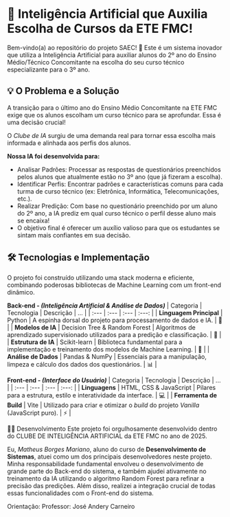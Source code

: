 # 🧠 Inteligência Artificial que Auxilia Escolha de Cursos da ETE FMC!
Bem-vindo(a) ao repositório do projeto SAEC! 🚀 Este é um sistema inovador que utiliza a Inteligência Artificial para auxiliar alunos do 2º ano do Ensino Médio/Técnico Concomitante na escolha do seu curso técnico especializante para o 3º ano.

## 💡 O Problema e a Solução
A transição para o último ano do Ensino Médio Concomitante na ETE FMC exige que os alunos escolham um curso técnico para se aprofundar. Essa é uma decisão crucial!

O *Clube de IA* surgiu de uma demanda real para tornar essa escolha mais informada e alinhada aos perfis dos alunos.

**Nossa IA foi desenvolvida para:**

- Analisar Padrões: Processar as respostas de questionários preenchidos pelos alunos que atualmente estão no 3º ano (que já fizeram a escolha).
- Identificar Perfis: Encontrar padrões e características comuns para cada turma de curso técnico (ex: Eletrônica, Informática, Telecomunicações, etc.).
- Realizar Predição: Com base no questionário preenchido por um aluno do 2º ano, a IA prediz em qual curso técnico o perfil desse aluno mais se encaixa!
- O objetivo final é oferecer um auxílio valioso para que os estudantes se sintam mais confiantes em sua decisão.

## 🛠️ Tecnologias e Implementação
O projeto foi construído utilizando uma stack moderna e eficiente, combinando poderosas bibliotecas de Machine Learning com um front-end dinâmico.

**Back-end - *(Inteligência Artificial & Análise de Dados)***
| Categoria | Tecnologia | Descrição | ... |
| :--- | :--- | :--- | :---: |
| **Linguagem Principal** | Python | A espinha dorsal do projeto para processamento de dados e IA. | 🐍 |
| **Modelos de IA** | Decision Tree & Random Forest | Algoritmos de aprendizado supervisionado utilizados para a predição e classificação. | 🧠 |
| **Estrutura de IA** | Scikit-learn | Biblioteca fundamental para a implementação e treinamento dos modelos de Machine Learning. | 🧪 |
| **Análise de Dados** | Pandas & NumPy | Essenciais para a manipulação, limpeza e cálculo dos dados dos questionários. | 📊 |

**Front-end - *(Interface do Usuário)***
| Categoria | Tecnologia | Descrição | ... |
| :--- | :--- | :--- | :---: |
| **Linguagens** | HTML, CSS & JavaScript | Pilares para a estrutura, estilo e interatividade da interface. | 💻 |
| **Ferramenta de Build** | Vite | Utilizado para criar e otimizar o *build* do projeto *Vanilla* (JavaScript puro). | ⚡ |

👨‍🔬 Desenvolvimento
Este projeto foi orgulhosamente desenvolvido dentro do CLUBE DE INTELIGÊNCIA ARTIFICIAL da ETE FMC no ano de 2025.

Eu, *Matheus Borges Mariano*, aluno do curso de **Desenvolvimento de Sistemas**, atuei como um dos principais desenvolvedores neste projeto.
Minha responsabilidade fundamental envolveu o desenvolvimento de grande parte do Back-end do sistema, e também ajudei ativamente no treinamento da IA utilizando o algoritmo Random Forest para refinar a precisão das predições. Além disso, realizei a integração crucial de todas essas funcionalidades com o Front-end do sistema.

Orientação:
Professor: José Andery Carneiro
